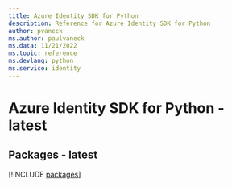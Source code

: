 ```yaml
---
title: Azure Identity SDK for Python
description: Reference for Azure Identity SDK for Python
author: pvaneck
ms.author: paulvaneck
ms.data: 11/21/2022
ms.topic: reference
ms.devlang: python
ms.service: identity
---
```

# Azure Identity SDK for Python - latest
## Packages - latest
[!INCLUDE [packages](identity-index.md)]
